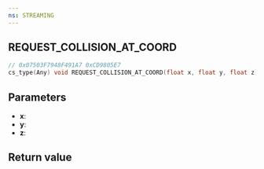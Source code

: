 ```yaml
---
ns: STREAMING
---
```

## REQUEST_COLLISION_AT_COORD

```c
// 0x07503F7948F491A7 0xCD9805E7
cs_type(Any) void REQUEST_COLLISION_AT_COORD(float x, float y, float z);
```

## Parameters
* **x**: 
* **y**: 
* **z**: 

## Return value
